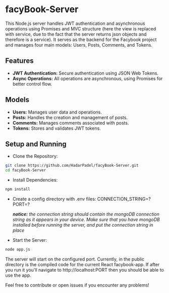 # facyBook-Server
This Node.js server handles JWT authentication and asynchronous operations using Promises and MVC structure (here the view is replaced with service, due to the fact that the server returns json objects and therefore is a service). It serves as the backend for the Facybook project and manages four main models: Users, Posts, Comments, and Tokens.

## Features
- **JWT Authentication:** Secure authentication using JSON Web Tokens.
- **Async Operations:** All operations are asynchronous, using Promises for better control flow.

## Models
- **Users:** Manages user data and operations.
- **Posts:** Handles the creation and management of posts.
- **Comments:**  Manages comments associated with posts.
- **Tokens:** Stores and validates JWT tokens.

## Setup and Running
- Clone the Repository:
```bash
git clone https://github.com/HadarPadel/facyBook-Server.git
cd facyBook-Server
```
- Install Dependencies:
```bash
npm install
```
- Create a config directory with .env files:
  CONNECTION_STRING=?
  PORT=?
  
  ***notice:** the connection string should contain the mongoDB connection string as it appears in your device.
  Make sure that you have mongoDB installed before running the server, and put the connection string in place*
  
- Start the Server:
```bash
node app.js
```
The server will start on the configured port.
Currently, in the public directory is the compiled code for the current React facybook-app. 
If after you run it you'll navigate to http://localhost:PORT then you should be able to use the app.

Feel free to contribute or open issues if you encounter any problems!
